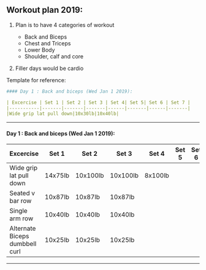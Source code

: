 ## Workout plan 2019:

1. Plan is to have 4 categories of workout
    - Back and Biceps
    - Chest and Triceps
    - Lower Body
    - Shoulder, calf and core

2. Filler days would be cardio

Template for reference: 

```yaml
#### Day 1 : Back and biceps (Wed Jan 1 2019):

| Excercise | Set 1 | Set 2 | Set 3 | Set 4| Set 5| Set 6 | Set 7 |
|-----------|-------|-------|-------|------|-------|------|-------|
|Wide grip lat pull down|10x30lb|10x40lb|
```
---
#### Day 1 : Back and biceps (Wed Jan 1 2019):

| Excercise | Set 1 | Set 2 | Set 3 | Set 4| Set 5| Set 6 | Set 7 |
|-----------|-------|-------|-------|------|-------|------|-------|
|Wide grip lat pull down|14x75lb|10x100lb|10x100lb|8x100lb|
|Seated v bar row|10x87lb|10x87lb|10x87lb|
|Single arm row|10x40lb|10x40lb|10x40lb|
|Alternate Biceps dumbbell curl|10x25lb|10x25lb|10x25lb|

---
